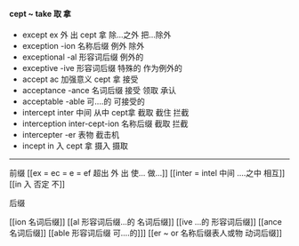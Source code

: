 #### cept ~ take 取 拿
- except   ex 外 出 cept 拿  除...之外  把...除外
- exception -ion 名称后缀 例外 除外
- exceptional -al  形容词后缀 例外的 
- exceptive -ive  形容词后缀 特殊的 作为例外的
- accept ac 加强意义 cept 拿   接受 
- acceptance -ance 名词后缀 接受 领取 承认
- acceptable -able  可....的  可接受的
- intercept inter 中间 从中 cept拿  截取 截住  拦截
- interception inter-cept-ion 名称后缀 截取 拦截
- intercepter -er 表物 截击机
- incept in 入  cept 拿 摄入 摄取


---
 前缀
 [[ex  = ec = e = ef 超出 外 出 使... 做...]]
 [[inter = intel 中间 ....之中 相互]]
 [[in 入  否定 不]]

后缀

[[ion  名词后缀]]
[[al 形容词后缀...的 名词后缀]]
[[ive ...的 形容词后缀]]
[[ance 名词后缀]]
[[able  形容词后缀 可....的]]]
[[er  ~ or 名称后缀表人或物 动词后缀]]
